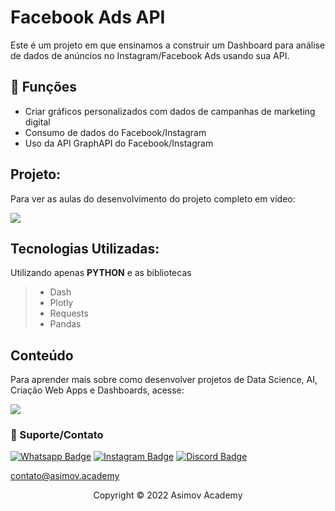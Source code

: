 # Facebook Ads API
Este é um projeto em que ensinamos a construir um Dashboard para análise de dados de anúncios no Instagram/Facebook Ads usando sua API.

## 🔧 Funções

- Criar gráficos personalizados com dados de campanhas de marketing digital
- Consumo de dados do Facebook/Instagram
- Uso da API GraphAPI do Facebook/Instagram

## Projeto:
Para ver as aulas do desenvolvimento do projeto completo em vídeo:

<a href = "https://asimov.academy/dashboard-api-fb-ads/"><img src="https://img.shields.io/badge/ASIMOV-Aulas%20do%20projeto-lightgrey" target="_blank"></a> 

## Tecnologias Utilizadas:

Utilizando apenas **PYTHON** e as bibliotecas
> - Dash
> - Plotly
> - Requests
> - Pandas 


## Conteúdo
Para aprender mais sobre como desenvolver projetos de Data Science, AI, Criação Web Apps e Dashboards, acesse:

<a href = "https://asimov.academy/"><img src="https://img.shields.io/badge/ASIMOV-Saiba%20Mais-lightgrey" target="_blank"></a> 

### 🤝 Suporte/Contato


[![Whatsapp Badge](https://img.shields.io/badge/WhatsApp-25D366?style=for-the-badge&logo=whatsapp&logoColor=white)](https://wa.me/5551981830833)
[![Instagram Badge](https://img.shields.io/badge/Instagram-E4405F?style=for-the-badge&logo=instagram&logoColor=white)](https://www.instagram.com/asimov.academy/)
[![Discord Badge](https://img.shields.io/badge/Discord-7289DA?style=for-the-badge&logo=discord&logoColor=white)](https://discord.gg/W2Nc7bxvk7)

contato@asimov.academy




<p align="center">Copyright © 2022 Asimov Academy</p>
